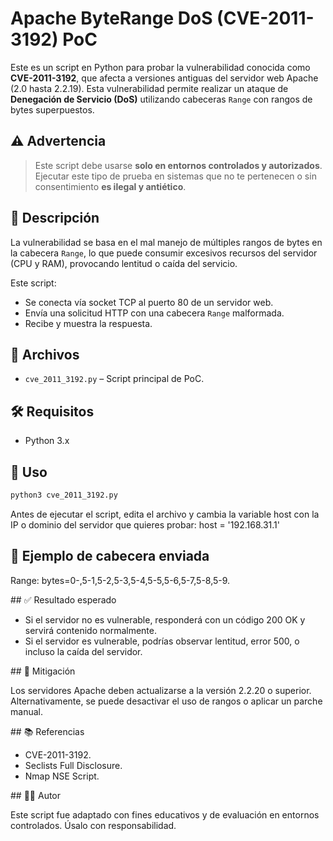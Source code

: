 # Apache ByteRange DoS (CVE-2011-3192) PoC

Este es un script en Python para probar la vulnerabilidad conocida como **CVE-2011-3192**, que afecta a versiones antiguas del servidor web Apache (2.0 hasta 2.2.19). Esta vulnerabilidad permite realizar un ataque de **Denegación de Servicio (DoS)** utilizando cabeceras `Range` con rangos de bytes superpuestos.

## ⚠️ Advertencia

> Este script debe usarse **solo en entornos controlados y autorizados**. Ejecutar este tipo de prueba en sistemas que no te pertenecen o sin consentimiento **es ilegal y antiético**.

## 📌 Descripción

La vulnerabilidad se basa en el mal manejo de múltiples rangos de bytes en la cabecera `Range`, lo que puede consumir excesivos recursos del servidor (CPU y RAM), provocando lentitud o caída del servicio.

Este script:

- Se conecta vía socket TCP al puerto 80 de un servidor web.
- Envía una solicitud HTTP con una cabecera `Range` malformada.
- Recibe y muestra la respuesta.

## 📂 Archivos

- `cve_2011_3192.py` – Script principal de PoC.

## 🛠️ Requisitos

- Python 3.x

## 🚀 Uso

```bash
python3 cve_2011_3192.py
```
Antes de ejecutar el script, edita el archivo y cambia la variable host con la IP o dominio del servidor que quieres probar:
host = '192.168.31.1'

## 🧪 Ejemplo de cabecera enviada

Range: bytes=0-,5-1,5-2,5-3,5-4,5-5,5-6,5-7,5-8,5-9.


## ✅ Resultado esperado

- Si el servidor no es vulnerable, responderá con un código 200 OK y servirá contenido normalmente.
- Si el servidor es vulnerable, podrías observar lentitud, error 500, o incluso la caída del servidor.

## 🔐 Mitigación

Los servidores Apache deben actualizarse a la versión 2.2.20 o superior. Alternativamente, se puede desactivar el uso de rangos o aplicar un parche manual.

## 📚 Referencias

- CVE-2011-3192.
- Seclists Full Disclosure.
- Nmap NSE Script.

## 👨‍💻 Autor

Este script fue adaptado con fines educativos y de evaluación en entornos controlados. Úsalo con responsabilidad.
